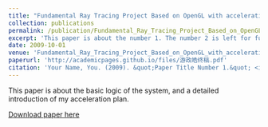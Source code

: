 ```yaml
---
title: "Fundamental Ray Tracing Project Based on OpenGL with acceleration"
collection: publications
permalink: /publication/Fundamental_Ray_Tracing_Project_Based_on_OpenGL_with_acceleration
excerpt: 'This paper is about the number 1. The number 2 is left for future work.'
date: 2009-10-01
venue: 'Fundamental_Ray_Tracing_Project_Based_on_OpenGL_with_acceleration'
paperurl: 'http://academicpages.github.io/files/游政皓终稿.pdf'
citation: 'Your Name, You. (2009). &quot;Paper Title Number 1.&quot; <i>Journal 1</i>. 1(1).'
---
```

This paper is about the basic logic of the system, and a detailed introduction of my acceleration plan.

[Download paper here](http://academicpages.github.io/files/游政皓终稿.pdf)
